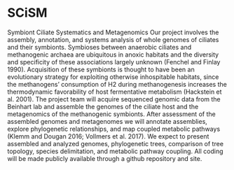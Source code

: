 # SCiSM
Symbiont Ciliate Systematics and Metagenomics
Our project involves the assembly, annotation, and systems analysis of whole genomes of ciliates and their symbionts. Symbioses between anaerobic ciliates and methanogenic archaea are ubiquitous in anoxic habitats and the diversity and specificity of these associations largely unknown (Fenchel and Finlay 1990). Acquisition of these symbionts is thought to have been an evolutionary strategy for exploiting otherwise inhospitable habitats, since the methanogens’ consumption of H2 during methanogenesis increases the thermodynamic favorability of host fermentative metabolism (Hackstein et al. 2001). The project team will acquire sequenced genomic data from the Beinhart lab and assemble the genomes of the ciliate host and the metagenomics of the methanogenic symbionts. After assessment of the assembled genomes and metagenomes we will annotate assemblies, explore phylogenetic relationships, and map coupled metabolic pathways (Klemm and Dougan 2016; Vollmers et al. 2017). We expect to present assembled and analyzed genomes, phylogenetic trees, comparison of tree topology, species delimitation, and metabolic pathway coupling. All coding will be made publicly available through a github repository and site.
